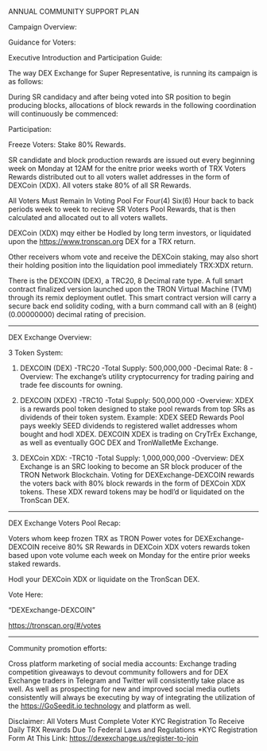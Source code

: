 ANNUAL COMMUNITY SUPPORT PLAN

Campaign Overview:

Guidance for Voters:

Executive Introduction and Participation Guide:

The way DEX Exchange for Super Representative, is running its campaign is as follows:

During SR candidacy and after being voted into SR position to begin producing blocks, allocations of block rewards in the following coordination will continuously be commenced:

Participation:

Freeze Voters: Stake 80% Rewards.

SR candidate and block production rewards are issued out every beginning week on Monday at 12AM for the enitre prior weeks worth of TRX Voters Rewards distributed out to all voters wallet addresses in the form of DEXCoin (XDX). All voters stake 80% of all SR Rewards.

All Voters Must Remain In Voting Pool For Four(4) Six(6) Hour back to back periods week to week to recieve SR Voters Pool Rewards, that is then calculated and allocated out to all voters wallets.

DEXCoin (XDX) mqy either be Hodled by long term investors, or liquidated upon the https://www.tronscan.org DEX for a TRX return.

Other receivers whom vote and receive the DEXCoin staking, may also short their holding position into the liquidation pool immediately TRX:XDX return.

There is the DEXCOIN (DEX), a TRC20, 8 Decimal rate type. A full smart contract finalized version launched upon the TRON Virtual Machine (TVM) through its remix deployment outlet. This smart contract version will carry a secure back end solidity coding, with a burn command call with an 8 (eight)(0.00000000) decimal rating of precision.

--------

DEX Exchange Overview:

3 Token System:

1. DEXCOIN (DEX)
-TRC20
-Total Supply: 500,000,000
-Decimal Rate: 8
-Overview: The exchange’s utility cryptocurrency for trading pairing and trade fee discounts for owning.

2. DEXCOIN (XDEX)
-TRC10
-Total Supply: 500,000,000
-Overview: XDEX is a rewards pool token designed to stake pool rewards from top SRs as dividends of their token system. Example: XDEX SEED Rewards Pool pays weekly SEED dividends to registered wallet addresses whom bought and hodl XDEX. DEXCOIN XDEX is trading on CryTrEx Exchange, as well as eventually GOC DEX and TronWalletMe Exchange.

3. DEXCoin XDX:
-TRC10
-Total Supply: 1,000,000,000
-Overview: DEX Exchange is an SRC looking to become an SR block producer of the TRON Network Blockchain. Voting for DEXExchange-DEXCOIN rewards the voters back with 80% block rewards in the form of DEXCoin XDX tokens. These XDX reward tokens may be hodl’d or liquidated on the TronScan DEX.

--------

DEX Exchange Voters Pool Recap:

Voters whom keep frozen TRX as TRON Power votes for DEXExchange-DEXCOIN receive 80% SR Rewards in DEXCoin XDX voters rewards token based upon vote volume each week on Monday for the entire prior weeks staked rewards.

Hodl your DEXCoin XDX or liquidate on the TronScan DEX.

Vote Here:

“DEXExchange-DEXCOIN”

https://tronscan.org/#/votes

--------

Community promotion efforts:

Cross platform marketing of social media accounts: Exchange trading competition giveaways to devout community followers and for DEX Exchange traders in Telegram and Twitter will consistently take place as well. As well as prospecting for new and improved social media outlets consistently will always be executing by way of integrating the utilization of the https://GoSeedit.io technology and platform as well.


Disclaimer: All Voters Must Complete Voter KYC Registration To Receive Daily TRX Rewards Due To Federal Laws and Regulations
*KYC Registration Form At This Link: https://dexexchange.us/register-to-join

